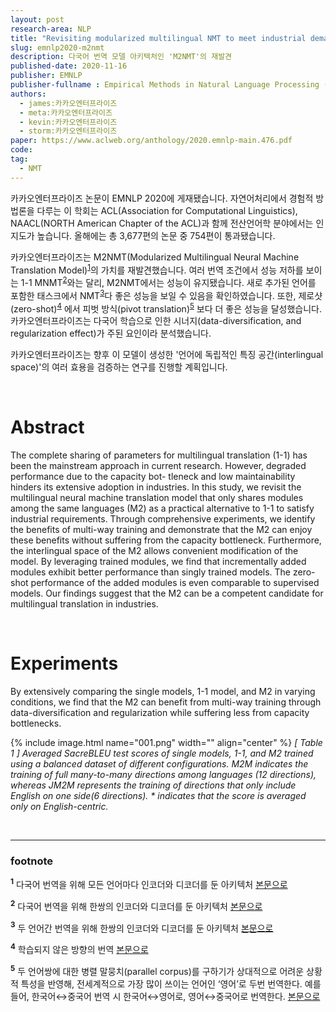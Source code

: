 ```yaml
---
layout: post
research-area: NLP
title: "Revisiting modularized multilingual NMT to meet industrial demands"
slug: emnlp2020-m2nmt
description: 다국어 번역 모델 아키텍처인 'M2NMT'의 재발견
published-date: 2020-11-16
publisher: EMNLP
publisher-fullname : Empirical Methods in Natural Language Processing (EMNLP)
authors:
  - james:카카오엔터프라이즈
  - meta:카카오엔터프라이즈
  - kevin:카카오엔터프라이즈
  - storm:카카오엔터프라이즈
paper: https://www.aclweb.org/anthology/2020.emnlp-main.476.pdf
code:
tag:
  - NMT
---
```


카카오엔터프라이즈 논문이 EMNLP 2020에 게재됐습니다. 자연어처리에서 경험적 방법론을 다루는 이 학회는 ACL(Association for Computational Linguistics), NAACL(NORTH American Chapter of the ACL)과 함께 전산언어학 분야에서는 인지도가 높습니다. 올해에는 총 3,677편의 논문 중 754편이 통과됐습니다.

카카오엔터프라이즈는 M2NMT(Modularized Multilingual Neural Machine Translation Model)<sup id="a1">[1](#f1)</sup>의 가치를 재발견했습니다. 여러 번역 조건에서 성능 저하를 보이는 1-1 MNMT<sup id="a2">[2](#f2)</sup>와는 달리, M2NMT에서는 성능이 유지됐습니다. 새로 추가된 언어를 포함한 태스크에서 NMT<sup id="a3">[3](#f3)</sup>다 좋은 성능을 보일 수 있음을 확인하였습니다. 또한, 제로샷(zero-shot)<sup id="a4">[4](#f4)</sup> 에서 피벗 방식(pivot translation)<sup id="a5">[5](#f5)</sup> 보다 더 좋은 성능을 달성했습니다. 카카오엔터프라이즈는 다국어 학습으로 인한 시너지(data-diversification, and regularization effect)가 주된 요인이라 분석했습니다.

카카오엔터프라이즈는 향후 이 모델이 생성한 '언어에 독립적인 특징 공간(interlingual space)'의 여러 효용을 검증하는 연구를 진행할 계획입니다.

<br/>

# Abstract

The complete sharing of parameters for multilingual translation (1-1) has been the mainstream approach in current research. However, degraded performance due to the capacity bot- tleneck and low maintainability hinders its extensive adoption in industries. In this study, we revisit the multilingual neural machine translation model that only shares modules among the same languages (M2) as a practical alternative to 1-1 to satisfy industrial requirements. Through comprehensive experiments, we identify the benefits of multi-way training and demonstrate that the M2 can enjoy these benefits without suffering from the capacity bottleneck. Furthermore, the interlingual space of the M2 allows convenient modification of the model. By leveraging trained modules, we find that incrementally added modules exhibit better performance than singly trained models. The zero-shot performance of the added modules is even comparable to supervised models. Our findings suggest that the M2 can be a competent candidate for multilingual translation in industries.

<br/>

# Experiments

By extensively comparing the single models, 1-1 model, and M2 in varying conditions, we find that the M2 can benefit from multi-way training through data-diversification and regularization while suffering less from capacity bottlenecks.

{% include image.html name="001.png" width="" align="center" %}
<em>[ Table 1 ] Averaged SacreBLEU test scores of single models, 1-1, and M2 trained using a balanced dataset of different configurations.  M2M  indicates the training of full many-to-many directions among languages (12 directions), whereas  JM2M  represents the training of directions that only include English on one side(6 directions). * indicates that the score is averaged only on English-centric.</em>

<br/>

-----
### footnote

<b id="f1"><sup>1</sup></b> 다국어 번역을 위해 모든 언어마다 인코더와 디코더를 둔 아키텍처 [본문으로](#a1)

<b id="f2"><sup>2</sup></b> 다국어 번역을 위해 한쌍의 인코더와 디코더를 둔 아키텍처 [본문으로](#a2)

<b id="f3"><sup>3</sup></b> 두 언어간 번역을 위해 한쌍의 인코더와 디코더를 둔 아키텍처 [본문으로](#a3)

<b id="f4"><sup>4</sup></b> 학습되지 않은 방향의 번역 [본문으로](#a4)

<b id="f5"><sup>5</sup></b> 두 언어쌍에 대한 병렬 말뭉치(parallel corpus)를 구하기가 상대적으로 어려운 상황적 특성을 반영해, 전세계적으로 가장 많이 쓰이는 언어인 ‘영어’로 두번 번역한다. 예를 들어, 한국어↔︎중국어 번역 시 한국어↔︎영어로, 영어↔︎중국어로 번역한다. [본문으로](#a4)
